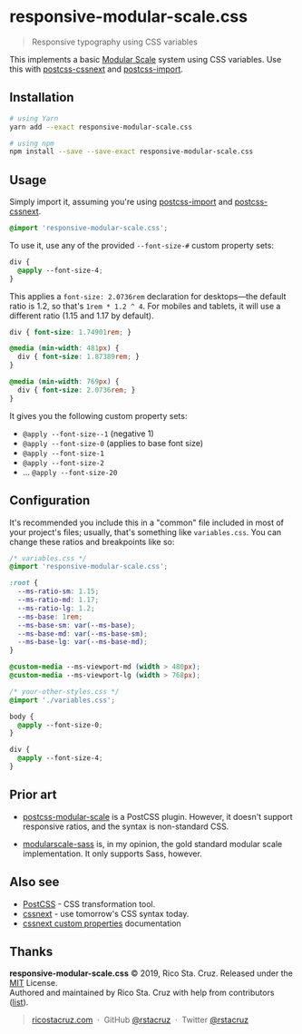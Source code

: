# responsive-modular-scale.css

> Responsive typography using CSS variables

This implements a basic [Modular Scale](http://www.modularscale.com/) system using CSS variables. Use this with [postcss-cssnext] and [postcss-import].

[postcss-cssnext]: https://www.npmjs.com/package/postcss-cssnext
[postcss-import]: https://www.npmjs.com/package/postcss-import

## Installation

```bash
# using Yarn
yarn add --exact responsive-modular-scale.css

# using npm
npm install --save --save-exact responsive-modular-scale.css
```

## Usage

Simply import it, assuming you're using [postcss-import] and [postcss-cssnext].

```css
@import 'responsive-modular-scale.css';
```

To use it, use any of the provided `--font-size-#` custom property sets:

```css
div {
  @apply --font-size-4;
}
```

This applies a `font-size: 2.0736rem` declaration for desktops—the default ratio is 1.2, so that's `1rem * 1.2 ^ 4`. For mobiles and tablets, it will use a different ratio (1.15 and 1.17 by default).

```css
div { font-size: 1.74901rem; }

@media (min-width: 481px) {
  div { font-size: 1.87389rem; }
}

@media (min-width: 769px) {
  div { font-size: 2.0736rem; }
}
```

It gives you the following custom property sets:

 - `@apply --font-size--1` (negative 1)
 - `@apply --font-size-0` (applies to base font size)
 - `@apply --font-size-1`
 - `@apply --font-size-2`
 - ... `@apply --font-size-20`


## Configuration

It's recommended you include this in a "common" file included in most of your project's files; usually, that's something like `variables.css`. You can change these ratios and breakpoints like so:

```css
/* variables.css */
@import 'responsive-modular-scale.css';

:root {
  --ms-ratio-sm: 1.15;
  --ms-ratio-md: 1.17;
  --ms-ratio-lg: 1.2;
  --ms-base: 1rem;
  --ms-base-sm: var(--ms-base);
  --ms-base-md: var(--ms-base-sm);
  --ms-base-lg: var(--ms-base-md);
}

@custom-media --ms-viewport-md (width > 480px);
@custom-media --ms-viewport-lg (width > 768px);
```

```css
/* your-other-styles.css */
@import './variables.css';

body {
  @apply --font-size-0;
}

div {
  @apply --font-size-4;
}
```

## Prior art

- [postcss-modular-scale](https://www.npmjs.com/package/postcss-modular-scale) is a PostCSS plugin. However, it doesn't support responsive ratios, and the syntax is non-standard CSS.

- [modularscale-sass](https://www.npmjs.com/package/modularscale-sass) is, in my opinion, the gold standard modular scale implementation. It only supports Sass, however.

## Also see

- [PostCSS](http://postcss.org/) - CSS transformation tool.
- [cssnext](http://cssnext.io/) - use tomorrow's CSS syntax today.
- [cssnext custom properties](http://cssnext.io/features/#custom-properties-set-apply) documentation

## Thanks

**responsive-modular-scale.css** © 2019, Rico Sta. Cruz. Released under the [MIT] License.<br>
Authored and maintained by Rico Sta. Cruz with help from contributors ([list][contributors]).

> [ricostacruz.com](http://ricostacruz.com) &nbsp;&middot;&nbsp;
> GitHub [@rstacruz](https://github.com/rstacruz) &nbsp;&middot;&nbsp;
> Twitter [@rstacruz](https://twitter.com/rstacruz)

[MIT]: LICENSE.md
[contributors]: http://github.com/rstacruz/responsive-modular-scale.css/contributors
